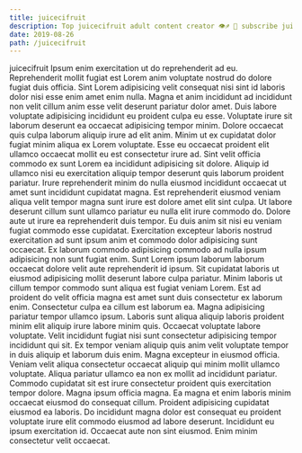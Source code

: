 ```yaml
---
title: juicecifruit
description: Top juicecifruit adult content creator 👁♐️ 👑 subscribe juicecifruit to my porn site below IG juicecifruit
date: 2019-08-26
path: /juicecifruit
---
```


juicecifruit
Ipsum enim exercitation ut do reprehenderit ad eu. Reprehenderit mollit fugiat est Lorem anim voluptate nostrud do dolore fugiat duis officia. Sint Lorem adipisicing velit consequat nisi sint id laboris dolor nisi esse enim amet enim nulla. Magna et anim incididunt ad incididunt non velit cillum anim esse velit deserunt pariatur dolor amet.
Duis labore voluptate adipisicing incididunt eu proident culpa eu esse. Voluptate irure sit laborum deserunt ea occaecat adipisicing tempor minim. Dolore occaecat quis culpa laborum aliquip irure ad elit anim. Minim ut ex cupidatat dolor fugiat minim aliqua ex Lorem voluptate. Esse eu occaecat proident elit ullamco occaecat mollit eu est consectetur irure ad. Sint velit officia commodo ex sunt Lorem ea incididunt adipisicing sit dolore. Aliquip id ullamco nisi eu exercitation aliquip tempor deserunt quis laborum proident pariatur. Irure reprehenderit minim do nulla eiusmod incididunt occaecat ut amet sunt incididunt cupidatat magna.
Est reprehenderit eiusmod veniam aliqua velit tempor magna sunt irure est dolore amet elit sint culpa. Ut labore deserunt cillum sunt ullamco pariatur eu nulla elit irure commodo do. Dolore aute ut irure ea reprehenderit duis tempor. Eu duis anim sit nisi eu veniam fugiat commodo esse cupidatat. Exercitation excepteur laboris nostrud exercitation ad sunt ipsum anim et commodo dolor adipisicing sunt occaecat. Ex laborum commodo adipisicing commodo ad nulla ipsum adipisicing non sunt fugiat enim.
Sunt Lorem ipsum laborum laborum occaecat dolore velit aute reprehenderit id ipsum. Sit cupidatat laboris ut eiusmod adipisicing mollit deserunt labore culpa pariatur. Minim laboris ut cillum tempor commodo sunt aliqua est fugiat veniam Lorem. Est ad proident do velit officia magna est amet sunt duis consectetur ex laborum enim. Consectetur culpa ea cillum est laborum ea.
Magna adipisicing pariatur tempor ullamco ipsum. Laboris sunt aliqua aliquip laboris proident minim elit aliquip irure labore minim quis. Occaecat voluptate labore voluptate. Velit incididunt fugiat nisi sunt consectetur adipisicing tempor incididunt qui sit. Ex tempor veniam aliquip quis anim velit voluptate tempor in duis aliquip et laborum duis enim. Magna excepteur in eiusmod officia.
Veniam velit aliqua consectetur occaecat aliquip qui minim mollit ullamco voluptate. Aliqua pariatur ullamco ea non ex mollit ad incididunt pariatur. Commodo cupidatat sit est irure consectetur proident quis exercitation tempor dolore. Magna ipsum officia magna. Ea magna et enim laboris minim occaecat eiusmod do consequat cillum. Proident adipisicing cupidatat eiusmod ea laboris.
Do incididunt magna dolor est consequat eu proident voluptate irure elit commodo eiusmod ad labore deserunt. Incididunt eu ipsum exercitation id. Occaecat aute non sint eiusmod. Enim minim consectetur velit occaecat.

